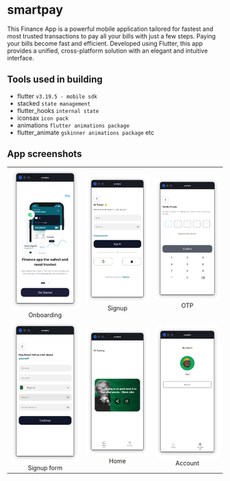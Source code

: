 # smartpay

This Finance App is a powerful mobile application tailored for fastest and most trusted transactions to pay all your bills with just a few steps. Paying your bills become fast and efficient. Developed using Flutter, this app provides a unified, cross-platform solution with an elegant and intuitive interface.

## Tools used in building

- flutter `v3.19.5 - mobile sdk`
- stacked `state management`
- flutter_hooks `internal state`
- iconsax `icon pack`
- animations `flutter animations package`
- flutter_animate `gskinner animations package` etc

## App screenshots
<table>
  <tr>
    <td align="center">
      <img src="./assets/screenshots/screenshot1.png" alt="Onboarding" width="250">
      <div>Onboarding</div>
    </td>
    <td align="center">
      <img src="./assets/screenshots/screenshot2.png" alt="Signup" width="250">
      <div>Signup</div>
    </td>
    <td align="center">
      <img src="./assets/screenshots/screenshot3.png" alt="OTP" width="250">
      <div>OTP</div>
    </td>
    </tr>
    <tr>
    <td align="center">
      <img src="./assets/screenshots/screenshot4.png" alt="Signup form" width="250">
      <div>Signup form</div>
    </td>
    <td align="center">
      <img src="./assets/screenshots/screenshot5.png" alt="Home" width="250">
      <div>Home</div>
    </td>
    <td align="center">
      <img src="./assets/screenshots/screenshot6.png" alt="Account" width="250">
      <div>Account</div>
    </td>
  </tr>
</table>
